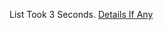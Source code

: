 List Took 3 Seconds.
[Details If Any](https://github.com/deathbybandaid/piholeparser/blob/master/RecentRunLogs/parsingscripts/AdblockYouTubeAds.md)


